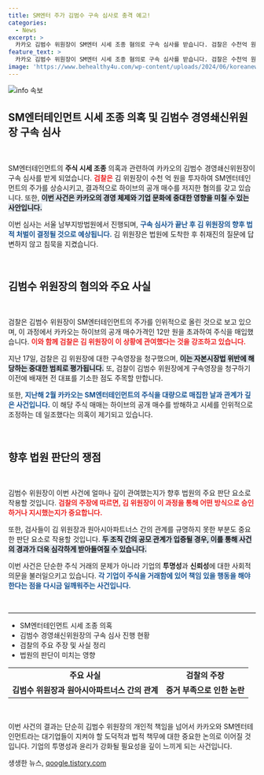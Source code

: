 ```yaml
---
title: SM엔터 주가 김범수 구속 심사로 충격 예고!
categories:
  - News
excerpt: >
  카카오 김범수 위원장이 SM엔터 시세 조종 혐의로 구속 심사를 받습니다. 검찰은 수천억 원을 동원해 하이브의 공개매수를 방해했다는 의혹을 제기, 향후 법원 판단의 핵심 쟁점이 될 전망입니다. 클릭하여 자세한 내용을 확인하세요!
feature_text: >
  카카오 김범수 위원장이 SM엔터 시세 조종 혐의로 구속 심사를 받습니다. 검찰은 수천억 원을 동원해 하이브의 공개매수를 방해했다는 의혹을 제기, 향후 법원 판단의 핵심 쟁점이 될 전망입니다. 클릭하여 자세한 내용을 확인하세요!
image: 'https://www.behealthy4u.com/wp-content/uploads/2024/06/koreanews.jpg'
---
```


<p><img src="https://www.behealthy4u.com/wp-content/uploads/2024/06/koreanews.jpg" alt="info 속보" /></p>

<h2 data-ke-size="size26">SM엔터테인먼트 시세 조종 의혹 및 김범수 경영쇄신위원장 구속 심사</h2>

<p data-ke-size="size16">&nbsp;</p>

<p>SM엔터테인먼트의 <b>주식 시세 조종</b> 의혹과 관련하여 카카오의 김범수 경영쇄신위원장이 구속 심사를 받게 되었습니다. <b><span style="color: #ee2323;">검찰은</span></b> 김 위원장이 수천 억 원을 투자하여 SM엔터테인먼트의 주가를 상승시키고, 결과적으로 하이브의 공개 매수를 저지한 혐의를 갖고 있습니다. 또한, <b><span style="background-color: #21538527;">이번 사건은 카카오의 경영 체제와 기업 문화에 중대한 영향을 미칠 수 있는 사안입니다.</span></b> </p>

<p>이번 심사는 서울 남부지방법원에서 진행되며, <b><span style="color: #1a5490;">구속 심사가 끝난 후 김 위원장의 향후 법적 처벌이 결정될 것으로 예상됩니다.</span></b> 김 위원장은 법원에 도착한 후 취재진의 질문에 답변하지 않고 침묵을 지켰습니다.</p>

<p data-ke-size="size16">&nbsp;</p>

<h2 data-ke-size="size26">김범수 위원장의 혐의와 주요 사실</h2>

<p data-ke-size="size16">&nbsp;</p>

<p>검찰은 김범수 위원장이 SM엔터테인먼트의 주가를 인위적으로 올린 것으로 보고 있으며, 이 과정에서 카카오는 하이브의 공개 매수가격인 12만 원을 초과하여 주식을 매입했습니다. <b><span style="color: #ee2323;">이와 함께 검찰은 김 위원장이 이 상황에 관여했다는 것을 강조하고 있습니다.</span></b> </p>

<p>지난 17일, 검찰은 김 위원장에 대한 구속영장을 청구했으며, <b><span style="background-color: #21538527;">이는 자본시장법 위반에 해당하는 중대한 범죄로 평가됩니다.</span></b> 또, 검찰이 김범수 위원장에게 구속영장을 청구하기 이전에 배재현 전 대표를 기소한 점도 주목할 만합니다. </p>

<p>또한, <b><span style="color: #1a5490;">지난해 2월 카카오는 SM엔터테인먼트의 주식을 대량으로 매집한 날과 관계가 깊은 사건입니다.</span></b> 이 해당 주식 매매는 하이브의 공개 매수를 방해하고 시세를 인위적으로 조정하는 데 일조했다는 의혹이 제기되고 있습니다.</p>

<p data-ke-size="size16">&nbsp;</p>

<h2 data-ke-size="size26">향후 법원 판단의 쟁점</h2>

<p data-ke-size="size16">&nbsp;</p>

<p>김범수 위원장이 이번 사건에 얼마나 깊이 관여했는지가 향후 법원의 주요 판단 요소로 작용할 것입니다. <b><span style="color: #ee2323;">검찰의 주장에 따르면, 김 위원장이 이 과정을 통해 어떤 방식으로 승인하거나 지시했는지가 중요합니다.</span></b> </p>

<p>또한, 검사들이 김 위원장과 원아시아파트너스 간의 관계를 규명하지 못한 부분도 중요한 판단 요소로 작용할 것입니다. <b><span style="background-color: #21538527;">두 조직 간의 공모 관계가 입증될 경우, 이를 통해 사건의 경과가 더욱 심각하게 받아들여질 수 있습니다.</span></b> </p>

<p>이번 사건은 단순한 주식 거래의 문제가 아니라 기업의 <b>투명성</b>과 <b>신뢰성</b>에 대한 사회적 의문을 불러일으키고 있습니다. <b><span style="color: #1a5490;">각 기업이 주식을 거래함에 있어 책임 있을 행동을 해야 한다는 점을 다시금 일깨워주는 사건입니다.</span></b></p>

<p data-ke-size="size16">&nbsp;</p>

<hr style="border-top: 1px solid #ccc;"/>

<ul>
    <li>SM엔터테인먼트 시세 조종 의혹</li>
    <li>김범수 경영쇄신위원장의 구속 심사 진행 현황</li>
    <li>검찰의 주요 주장 및 사실 정리</li>
    <li>법원의 판단이 미치는 영향</li>
</ul>

<table style="width: 100%; border-collapse: collapse;">
    <tr>
        <td style="text-align: center; height: 17px;"><b>주요 사실</b></td>
        <td style="text-align: center; height: 17px;"><b>검찰의 주장</b></td>
    </tr>
    <tr>
        <td style="text-align: center; height: 17px;"><b>김범수 위원장과 원아시아파트너스 간의 관계</b></td>
        <td style="text-align: center; height: 17px;"><b>증거 부족으로 인한 논란</b></td>
    </tr>
</table>

<p data-ke-size="size16">&nbsp;</p> 

<p>이번 사건의 결과는 단순히 김범수 위원장의 개인적 책임을 넘어서 카카오와 SM엔터테인먼트라는 대기업들이 지켜야 할 도덕적과 법적 책무에 대한 중요한 논의로 이어질 것입니다. 기업의 투명성과 윤리가 강화될 필요성을 깊이 느끼게 되는 사건입니다.</p>
생생한 뉴스, <a href="https://qoogle.tistory.com" rel="dofollow">qoogle.tistory.com</a>


